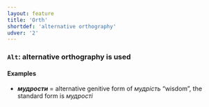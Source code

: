 ```yaml
---
layout: feature
title: 'Orth'
shortdef: 'alternative orthography'
udver: '2'
---
```


### <a name="Alt">`Alt`</a>: alternative orthography is used

#### Examples

* _<b>мудрости</b>_ = alternative genitive form of _мудрість_ “wisdom”, the standard form is _мудрості_
<!-- Interlanguage links updated Po 6. listopadu 2023, 21:41:57 CET -->
